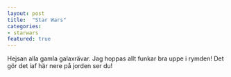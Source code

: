 ```yaml
---
layout: post
title:  "Star Wars"
categories:
- starwars
featured: true
---
```

Hejsan alla gamla galaxrävar. Jag hoppas allt funkar bra uppe i rymden! Det gör det iaf här nere på jorden ser du!
